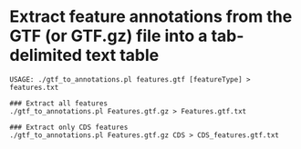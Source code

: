 # Extract feature annotations from the GTF (or GTF.gz) file into a tab-delimited text table

```
USAGE: ./gtf_to_annotations.pl features.gtf [featureType] > features.txt

### Extract all features
./gtf_to_annotations.pl Features.gtf.gz > Features.gtf.txt

### Extract only CDS features 
./gtf_to_annotations.pl Features.gtf.gz CDS > CDS_features.gtf.txt
```
